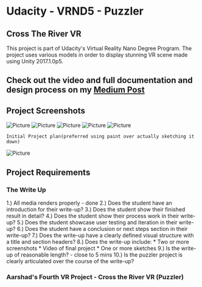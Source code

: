 # Udacity - VRND5 - Puzzler
## Cross The River VR 
This project is part of Udacity's Virtual Reality Nano Degree Program.
The project uses various models in order to display stunning VR scene made using Unity 2017.1.0p5.

## Check out the video and full documentation and design process on my [Medium Post](https://medium.com/@addy.aarshad/journey-to-virtual-reality-f7370a0cbbb1)


## Project Screenshots
![Picture](https://github.com/aarshad786/Udacity-PuzzlerVR/blob/master/Screenshots/4x4Matrix.png)
![Picture](https://github.com/aarshad786/Udacity-PuzzlerVR/blob/master/Screenshots/After_Trees.png)
![Picture](https://github.com/aarshad786/Udacity-PuzzlerVR/blob/master/Screenshots/Papyrus.png)
![Picture](https://github.com/aarshad786/Udacity-PuzzlerVR/blob/master/Screenshots/portal.png)
![Picture](https://github.com/aarshad786/Udacity-PuzzlerVR/blob/master/Screenshots/puzzle_Sample.png)
```
Initial Project plan(preferred using paint over actually sketching it down)
```
![Picture](https://github.com/aarshad786/Udacity-PuzzlerVR/blob/master/rough%20Sketch.jpg)

## Project Requirements
### The Write Up
1.) All media renders properly - done
2.) Does the student have an introduction for their write-up?
3.) Does the student show their finished result in detail?
4.) Does the student show their process work in their write-up?
5.) Does the student showcase user testing and iteration in their write-up?
6.) Does the student have a conclusion or next steps section in their write-up?
7.) Does the write-up have a clearly defined visual structure with a title and section headers?
8.) Does the write-up include:
    * Two or more screenshots
    * Video of final project
    * One or more sketches
9.) Is the write-up of reasonable length? - close to 5 mins
10.) Is the puzzler project is clearly articulated over the course of the write-up?


### Aarshad's Fourth VR Project - Cross the River VR (Puzzler)